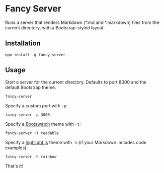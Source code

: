 Fancy Server
============

Runs a server that renders Markdown (*.md and *.markdown) files from the current directory, with a Bootstrap-styled layout.

## Installation

    npm install -g fancy-server

## Usage

Start a server for the current directory. Defaults to port 8000 and the default Bootstrap theme.

    fancy-server

Specify a custom port with `-p`:

    fancy-server -p 3000

Specify a [Bootswatch](http://bootswatch.com/) theme with `-t`:

    fancy-server -t readable

Specify a [highlight.js](http://highlightjs.org/) theme with `-h` (if your Markdown includes code examples):

    fancy-server -h rainbow

That's it!

